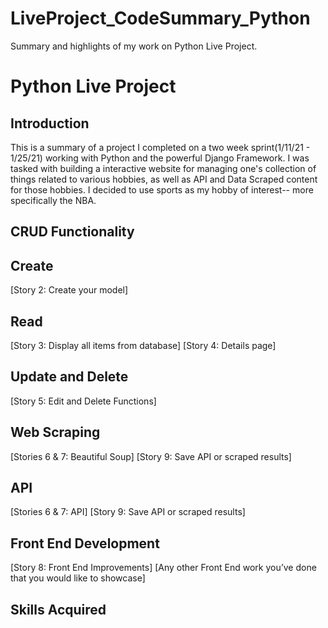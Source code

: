 # LiveProject_CodeSummary_Python
 Summary and highlights of my work on Python Live Project.
 
<h1>Python Live Project</h1>

<h2>Introduction</h2>
This is a summary of a project I completed on  a two week sprint(1/11/21 - 1/25/21) working with Python and the powerful Django Framework.  I was tasked with building a interactive website for managing one's collection of things related to various hobbies, as well as API and Data Scraped content for those hobbies.  I decided to use sports as my hobby of interest-- more specifically the NBA.

 

<h2>CRUD Functionality</h2>


<h2>Create</h2>
[Story 2: Create your model]

<h2>Read</h2>
[Story 3: Display all items from database]
[Story 4: Details page]

<h2>Update and Delete</h2>
[Story 5: Edit and Delete Functions]

<h2>Web Scraping</h2>
[Stories 6 & 7: Beautiful Soup]
[Story 9: Save API or scraped results]

<h2>API</h2>
[Stories 6 & 7: API]
[Story 9: Save API or scraped results]

<h2>Front End Development</h2>
[Story 8: Front End Improvements]
[Any other Front End work you’ve done that you would like to showcase]

<h2>Skills Acquired</h2>
